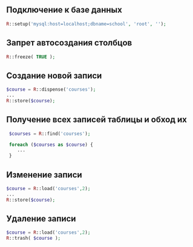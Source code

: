 ## Подключение к базе данных
```php
R::setup('mysql:host=localhost;dbname=school', 'root', '');
```

## Запрет автосоздания столбцов
```php
R::freeze( TRUE );
```

## Создание новой записи
```php
$course = R::dispense('courses');
...
R::store($course);
```

## Получение всех записей таблицы и обход их
```php
 $courses = R::find('courses');

 foreach ($courses as $course) {
 	...
 }
```

## Изменение записи
```php
$course = R::load('courses',2);
...
R::store($course);
```

## Удаление записи
```php
$course = R::load('courses',2);
R::trash( $course );
```